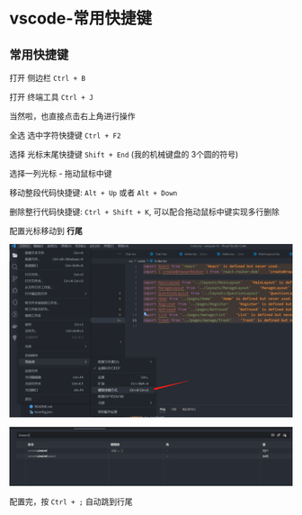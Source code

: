 # vscode-常用快捷键

## 常用快捷键

打开 侧边栏 `Ctrl + B`

打开 终端工具 `Ctrl + J`

当然啦，也直接点击右上角进行操作



全选 选中字符快捷键 `Ctrl + F2`

选择 光标末尾快捷键 `Shift + End` (我的机械键盘的 3个圆的符号)

选择一列光标 - 拖动鼠标中键



移动整段代码快捷键: `Alt + Up` 或者 `Alt + Down`

删除整行代码快捷键: `Ctrl + Shift + K`, 可以配合拖动鼠标中键实现多行删除



配置光标移动到 **行尾**

![image-20230604232510953](assets/image-20230604232510953-1685892313396-1.png)

![image-20230604232602516](assets/image-20230604232602516.png)

配置完，按 `Ctrl + ;` 自动跳到行尾
